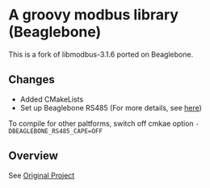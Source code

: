 A groovy modbus library (Beaglebone)
====================================

This is a fork of libmodbus-3.1.6 ported on Beaglebone.

Changes
-------

* Added CMakeLists
* Set up Beaglebone RS485 (For more details, see [here](https://github.com/stephane/libmodbus/wiki/Beaglebone-RS485-cape?)) 
 
 
 To compile for other paltforms, switch off cmkae option `-DBEAGLEBONE_RS485_CAPE=OFF`


Overview
--------

See [Original Project](https://github.com/stephane/libmodbus/tree/v3.1.6)